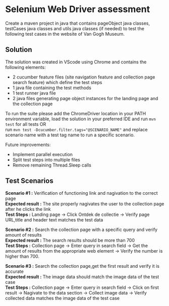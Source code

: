 # Selenium Web Driver assessment
Create a maven project in java that contains pageObject java classes, testCases java classes and utils java classes (if needed) to test the following test cases in the website of Van Gogh Museum. 

## Solution

The solution was created in VScode using Chrome and contains the following elements:  
- 2 cucumber feature files (site navigation feature and collection page search feature) which define the test steps
- 1 java file containing the test methods
- 1 test runner java file 
- 2 java files generating page object instances for the landing page and the collection page

To run the suite please add the ChromeDriver location in your PATH environment variable, load the solution in your preferred IDE and run `mvn test` for all tests OR  
run `mvn test -Dcucumber.filter.tags="@SCENARIO_NAME"` and replace scenario name with a test tag name to run a specific scenario.  

Future improvements:  
- Implement parallel execution  
- Split test steps into multiple files  
- Remove remaining Thread.Sleep calls

## Test Scenarios

**Scenario #1 :** Verification of functioning link and nagivation to the correct page  
**Expected result :** The site properly nagivates the user to the collection page after he clicks the link  
**Test Steps :** Landing page -> Click Ontdek de collectie -> Verify page URL,title and header text matches the test data

**Scenario #2 :** Search the collection page with a specific query and verify amount of results  
**Expected result :** The search results should be more than 700  
**Test Steps :** Collection page -> Enter query in search field -> Get the amount of results from the appropriate web element -> Verify the number is higher than 700.

**Scenario #3 :** Search the collection page,get the first result and verify it is accurate  
**Expected result :** The image data should match the image data of the test case   
**Test Steps :** Collection page -> Enter query in search field -> Click on first result -> Nagivate to the data section -> Collect image data -> Verify collected data matches the image data of the test case 





